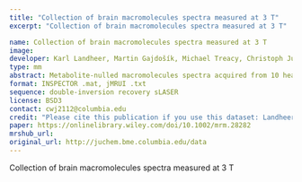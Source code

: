 ```yaml
---
title: "Collection of brain macromolecules spectra measured at 3 T"
excerpt: "Collection of brain macromolecules spectra measured at 3 T"

name: Collection of brain macromolecules spectra measured at 3 T
image:
developer: Karl Landheer, Martin Gajdošík, Michael Treacy, Christoph Juchem
type: mm
abstract: Metabolite-nulled macromolecules spectra acquired from 10 healthy young volunteers scanned at 3 T using double-inversion recovery semi-LASER sequence with 8 echo times (20 - 62 ms) from two brain regions (prefrontal and occipital). Voxel-specific segmented brain values are included in Excel spreadsheet. More details about the acquisition can be found in the reference below.
format: INSPECTOR .mat, jMRUI .txt
sequence: double-inversion recovery sLASER
license: BSD3
contact: cwj2112@columbia.edu
credit: "Please cite this publication if you use this dataset: Landheer K, Gajdošík M, Treacy M, Juchem C. Concentration and effective T 2 relaxation times of macromolecules at 3T. Magn Reson Med. 2020 Nov;84(5):2327-2337"
paper: https://onlinelibrary.wiley.com/doi/10.1002/mrm.28282
mrshub_url:
original_url: http://juchem.bme.columbia.edu/data
---
```


Collection of brain macromolecules spectra measured at 3 T
